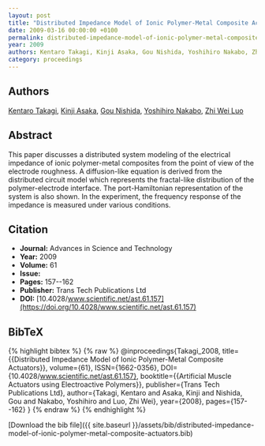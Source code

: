 ```yaml
---
layout: post
title: "Distributed Impedance Model of Ionic Polymer-Metal Composite Actuators"
date: 2009-03-16 00:00:00 +0100
permalink: distributed-impedance-model-of-ionic-polymer-metal-composite-actuators
year: 2009
authors: Kentaro Takagi, Kinji Asaka, Gou Nishida, Yoshihiro Nakabo, Zhi Wei Luo
category: proceedings
---
```

 
## Authors
[Kentaro Takagi](authors/kentaro-takagi), [Kinji Asaka](authors/kinji-asaka), [Gou Nishida](authors/gou-nishida), [Yoshihiro Nakabo](authors/yoshihiro-nakabo), [Zhi Wei Luo](authors/zhi-wei-luo)
 
## Abstract
This paper discusses a distributed system modeling of the electrical impedance of ionic polymer-metal composites from the point of view of the electrode roughness. A diffusion-like equation is derived from the distributed circuit model which represents the fractal-like distribution of the polymer-electrode interface. The port-Hamiltonian representation of the system is also shown. In the experiment, the frequency response of the impedance is measured under various conditions.
 
## Citation
- **Journal:** Advances in Science and Technology
- **Year:** 2009
- **Volume:** 61
- **Issue:** 
- **Pages:** 157--162
- **Publisher:** Trans Tech Publications Ltd
- **DOI:** [10.4028/www.scientific.net/ast.61.157](https://doi.org/10.4028/www.scientific.net/ast.61.157)
 
## BibTeX
{% highlight bibtex %}
{% raw %}
@inproceedings{Takagi_2008,
  title={{Distributed Impedance Model of Ionic Polymer-Metal Composite Actuators}},
  volume={61},
  ISSN={1662-0356},
  DOI={10.4028/www.scientific.net/ast.61.157},
  booktitle={{Artificial Muscle Actuators using Electroactive Polymers}},
  publisher={Trans Tech Publications Ltd},
  author={Takagi, Kentaro and Asaka, Kinji and Nishida, Gou and Nakabo, Yoshihiro and Luo, Zhi Wei},
  year={2008},
  pages={157--162}
}
{% endraw %}
{% endhighlight %}
 
[Download the bib file]({{ site.baseurl }}/assets/bib/distributed-impedance-model-of-ionic-polymer-metal-composite-actuators.bib)
 
